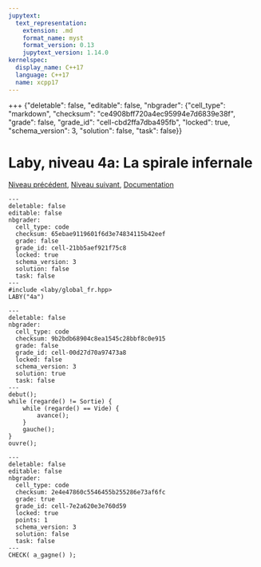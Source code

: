 ```yaml
---
jupytext:
  text_representation:
    extension: .md
    format_name: myst
    format_version: 0.13
    jupytext_version: 1.14.0
kernelspec:
  display_name: C++17
  language: C++17
  name: xcpp17
---
```


+++ {"deletable": false, "editable": false, "nbgrader": {"cell_type": "markdown", "checksum": "ce4908bff720a4ec95994e7d6839e38f", "grade": false, "grade_id": "cell-cbd2ffa7dba495fb", "locked": true, "schema_version": 3, "solution": false, "task": false}}

# Laby, niveau 4a: La spirale infernale

[Niveau précédent](3b.md), <!--[Liste des niveaux](index.md#ListeDesNiveaux), !-->[Niveau suivant](4b.md), [Documentation](0b.md#Documentation)

```{code-cell}
---
deletable: false
editable: false
nbgrader:
  cell_type: code
  checksum: 65ebae9119601f6d3e74834115b42eef
  grade: false
  grade_id: cell-21bb5aef921f75c8
  locked: true
  schema_version: 3
  solution: false
  task: false
---
#include <laby/global_fr.hpp>
LABY("4a")
```

```{code-cell}
---
deletable: false
nbgrader:
  cell_type: code
  checksum: 9b2bdb68904c8ea1545c28bbf8c0e915
  grade: false
  grade_id: cell-00d27d70a97473a8
  locked: false
  schema_version: 3
  solution: true
  task: false
---
debut();
while (regarde() != Sortie) {
    while (regarde() == Vide) {
        avance();
    }
    gauche();
}
ouvre();
```

```{code-cell}
---
deletable: false
editable: false
nbgrader:
  cell_type: code
  checksum: 2e4e47860c5546455b255286e73af6fc
  grade: true
  grade_id: cell-7e2a620e3e760d59
  locked: true
  points: 1
  schema_version: 3
  solution: false
  task: false
---
CHECK( a_gagne() );
```

```{code-cell}

```
